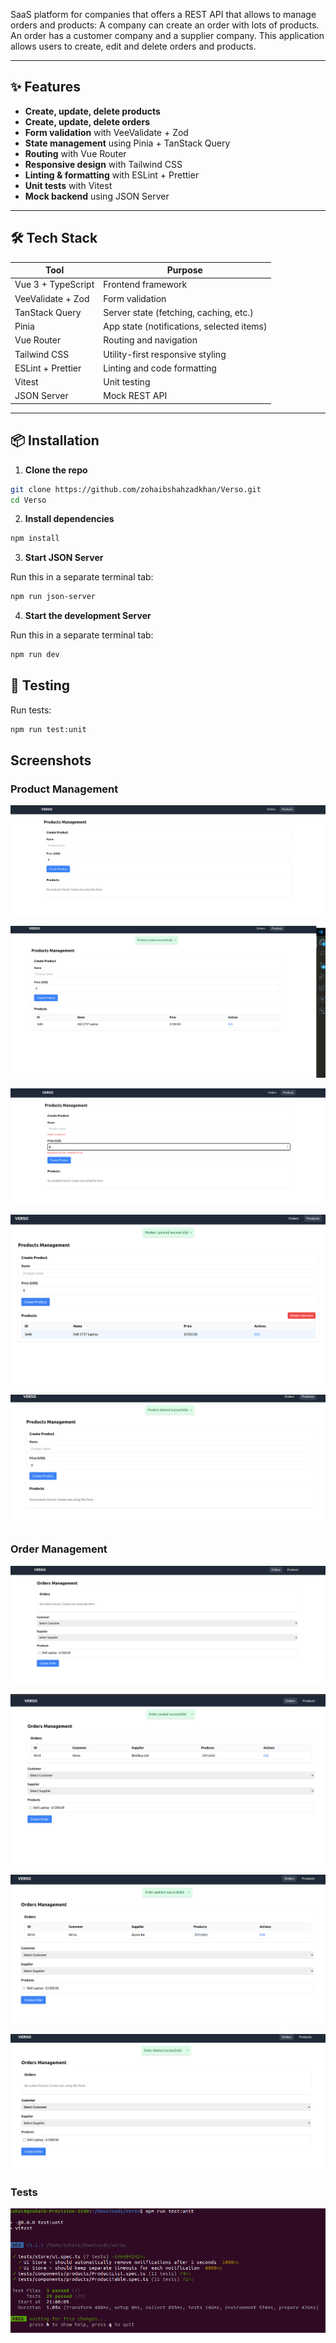 
SaaS platform for companies that offers a REST API that allows to
manage orders and products: A company can create an order with lots of products.
An order has a customer company and a supplier company.
This application allows users to create, edit and delete
orders and products.

---

## ✨ Features

- **Create, update, delete products**
- **Create, update, delete orders**
- **Form validation** with VeeValidate + Zod
- **State management** using Pinia + TanStack Query
- **Routing** with Vue Router
- **Responsive design** with Tailwind CSS
- **Linting & formatting** with ESLint + Prettier
- **Unit tests** with Vitest
- **Mock backend** using JSON Server

---

## 🛠 Tech Stack

| Tool               | Purpose                                   |
| ------------------ | ----------------------------------------- |
| Vue 3 + TypeScript | Frontend framework                        |
| VeeValidate + Zod  | Form validation                           |
| TanStack Query     | Server state (fetching, caching, etc.)    |
| Pinia              | App state (notifications, selected items) |
| Vue Router         | Routing and navigation                    |
| Tailwind CSS       | Utility-first responsive styling          |
| ESLint + Prettier  | Linting and code formatting               |
| Vitest             | Unit testing                              |
| JSON Server        | Mock REST API                             |

---

## 📦 Installation

1. **Clone the repo**

```bash
git clone https://github.com/zohaibshahzadkhan/Verso.git
cd Verso
```

2. **Install dependencies**

```bash
npm install
```

3. **Start JSON Server**

Run this in a separate terminal tab:

```bash
npm run json-server
```

4. **Start the development Server**

Run this in a separate terminal tab:

```bash
npm run dev
```

## 🧪 Testing

Run tests:

```bash
npm run test:unit
```

## Screenshots

### Product Management

![Product page](./src/assets/Readme/product-page.png)

![Product Creation](./src/assets/Readme/product-creation.png)

![Product validation](./src/assets/Readme/product-validation.png)

![Product update](./src/assets/Readme/update-product.png)

![Product deletion](./src/assets/Readme/delete-product.png)

### Order Management

![Order Page](./src/assets/Readme/orders-page.png)

![Order create](./src/assets/Readme/order-create.png)

![Order update](./src/assets/Readme/orders-update.png)

![Order delete](./src/assets/Readme/order-delete.png)

### Tests

![Tests](./src/assets/Readme/tests.png)
